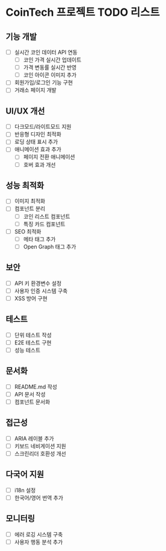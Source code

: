 # CoinTech 프로젝트 TODO 리스트

## 기능 개발

- [ ] 실시간 코인 데이터 API 연동
  - [ ] 코인 가격 실시간 업데이트
  - [ ] 가격 변동률 실시간 반영
  - [ ] 코인 아이콘 이미지 추가
- [ ] 회원가입/로그인 기능 구현
- [ ] 거래소 페이지 개발

## UI/UX 개선

- [ ] 다크모드/라이트모드 지원
- [ ] 반응형 디자인 최적화
- [ ] 로딩 상태 표시 추가
- [ ] 애니메이션 효과 추가
  - [ ] 페이지 전환 애니메이션
  - [ ] 호버 효과 개선

## 성능 최적화

- [ ] 이미지 최적화
- [ ] 컴포넌트 분리
  - [ ] 코인 리스트 컴포넌트
  - [ ] 특징 카드 컴포넌트
- [ ] SEO 최적화
  - [ ] 메타 태그 추가
  - [ ] Open Graph 태그 추가

## 보안

- [ ] API 키 환경변수 설정
- [ ] 사용자 인증 시스템 구축
- [ ] XSS 방어 구현

## 테스트

- [ ] 단위 테스트 작성
- [ ] E2E 테스트 구현
- [ ] 성능 테스트

## 문서화

- [ ] README.md 작성
- [ ] API 문서 작성
- [ ] 컴포넌트 문서화

## 접근성

- [ ] ARIA 레이블 추가
- [ ] 키보드 네비게이션 지원
- [ ] 스크린리더 호환성 개선

## 다국어 지원

- [ ] i18n 설정
- [ ] 한국어/영어 번역 추가

## 모니터링

- [ ] 에러 로깅 시스템 구축
- [ ] 사용자 행동 분석 추가

